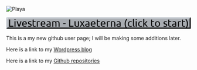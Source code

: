 ![Playa](/PlayaPano2019.JPG)

<!--<iframe width="560" height="315" src="https://www.youtube.com/embed/live_stream?channel=UCH1IeN5ZQYLfa2T7RVm72mA" frameborder="0" allowfullscreen></iframe> --> 

<a href="https://www.youtube.com/embed/live_stream?channel=UCH1IeN5ZQYLfa2T7RVm72mA" title="Youtube Livestream"><img src="/livebutton2.png" alt="Livestream" /></a>

This is a my new github user page; I will be making some additions later.

Here is a link to my [Wordpress blog](https://symbolicdomain.wordpress.com)

Here is a link to my [Github repositories](https://github.com/foustja)
